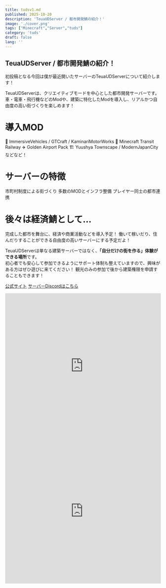 ```yaml
---
title: tudsv1.md
published: 2025-10-20
description: 'TeuaUDServer / 都市開発鯖の紹介！'
image: './cover.png'
tags: ["Minecraft","Server","tuds"]
category: 'tuds'
draft: false 
lang: ''
---
```


## TeuaUDServer / 都市開発鯖の紹介！

初投稿となる今回は僕が最近開いたサーバーのTeuaUDServerについて紹介します！

TeuaUDServerは、クリエイティブモードを中心とした都市開発サーバーです。
車・電車・飛行機などのModや、建築に特化したModを導入し、リアルかつ自由度の高い街づくりを楽しめます！

# 導入MOD
🚗 ImmersiveVehicles / GTCraft / KaminariMotorWorks
🚉 Minecraft Transit Railway
✈️ Golden Airport Pack
🏗️ Yuushya Townscape / ModernJapanCity などなど！

# サーバーの特徴
市町村制度による街づくり
多数のMODとインフラ整備
プレイヤー同士の都市連携

# 後々は経済鯖として…
完成した都市を舞台に、経済や商業活動などを導入予定！
働いて稼いだり、住んだりすることができる自由度の高いサーバーにする予定だよ！

TeuaUDServerは単なる建築サーバーではなく、**「自分だけの街を作る」体験ができる場所**です。  
初心者でも安心して参加できるようにサポート体制も整えていますので、興味がある方はぜひ遊びに来てください！ 
観光のみの参加で後から建築権限を申請することもできます！

[公式サイト](https://tuds.jp)
[サーバーDiscordはこちら](https://discord.gg/6urNmarNNA)

<iframe width="100%" height="468" src="https://www.youtube.com/embed/5gIf0_xpFPI?si=HUyjFet5jPY" title="[Minecraft]最近出来た神サーバーを紹介！#マイクラ #minecraft" frameborder="0" allow="accelerometer; autoplay; clipboard-write; encrypted-media; gyroscope; picture-in-picture; web-share" allowfullscreen></iframe>

<iframe width="100%" height="468" src="https://www.youtube.com/embed/5gIf0_xpFPI?si=FgeSBrAb8mQ" title="最近できたサーバーのtudsサーバーが短時間でどれくらい変わったかみて見た[minecraft]" frameborder="0" allow="accelerometer; autoplay; clipboard-write; encrypted-media; gyroscope; picture-in-picture; web-share" allowfullscreen></iframe>